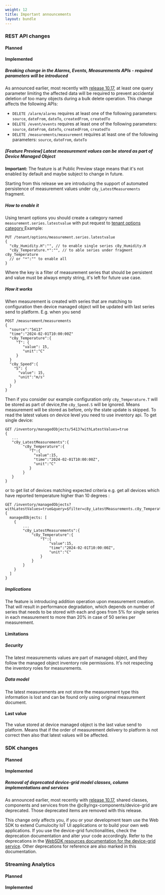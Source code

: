 ```yaml
---
weight: 12
title: Important announcements
layout: bundle
---
```


### REST API changes

#### Planned

#### Implemented

##### Breaking change in the Alarms, Events, Measurements APIs - required parameters will be introduced

As announced earlier, most recently with [release 10.17](/release-10-17-0/announcements-10-17-0), at least one query parameter limiting the affected data will be required to prevent accidental deletion of too many objects during a bulk delete operation.
This change affects the following APIs:

* `DELETE /alarm/alarms` requires at least one of the following parameters: `source`, `dateFrom`, `dateTo`, `createdFrom`, `createdTo`
* `DELETE /event/events` requires at least one of the following parameters: `source`, `dateFrom`, `dateTo`, `createdFrom`, `createdTo`
* `DELETE /measurements/measurement` requires at least one of the following parameters: `source`, `dateFrom`, `dateTo`


##### *[Feature Preview]* Latest measurement values can be stored as part of Device Managed Object
**Important:** The feature is at Public Preview stage means that it's not enabled by default and maybe subject to change in future.

Starting from this release we are introducing the support of automated persistence of measurement values under `c8y_LatestMeasurements` fragment.

##### How to enable it
Using tenant options you should create a category named `measurement.series.latestvalue` with put request to [ tenant options category ](https://cumulocity.com/api/core/#operation/putCategoryOptionResource)
Example: 
```
PUT /tenant/options/measurement.series.latestvalue
{
  "c8y_Humidity.H":"", // to enable single series c8y_Humidity.H
  "c8y_Temperature.*":"", // to able series under fragment c8y_Temperature
  // or "*":"" to enable all 
}
```
Where the key is a filter of measurement series that should be persistent and value must be always empty string, it's left for future use case.

##### How it works

When measurement is created with series that are matching to configuration then device managed object
will be updated with last series send to platform.
E.g. when you send 
```
POST /measurement/measurements
{
  "source":"5413"
  "time":"2024-02-01T10:00:00Z"
  "c8y_Temperature":{
     "T": {
        "value": 15,
        "unit":"C"
     }
  }
  "c8y_Speed":{
    "S": {
      "value": 15,
      "unit":"m/s"
    }
  }
}
```
Then if you consider our example configuration only `c8y_Temperature.T` will be stored as part of device,the `c8y_Speed.S` will be ignored.
Means measurement will be stored as before, only the state update is skipped.
To read the latest values on device level you need to use inventory api.
To get single device:
```
GET /inventory/managedObjects/5413?withLatestValues=true
{
   ...
   "c8y_LatestMeasurements":{
        "c8y_Temperature":{
           "T":{
             "value":15,
             "time":"2024-02-01T10:00:00Z",
             "unit":"C"
           }
        }
   }
}

```
or to get list of devices matching expected criteria 
e.g. get all devices which have reported temperature higher than 10 degrees :

```
GET /inventory/managedObjects?withLatestValues=true&query=$filter=c8y_LatestMeasurements.c8y_Temperature.T.value+gt+10
{
  managedObjects: [
    {
        ...
        "c8y_LatestMeasurements":{
            "c8y_Temperature":{
                "T":{
                    "value":15,
                    "time":"2024-02-01T10:00:00Z",
                    "unit":"C"
                }
            }
        }
    }
  ]
}

```
##### Implications

The feature is introducing addition operation upon measurement creation.
That will result in performance degradation, which depends on number of series that needs to be 
stored with each and goes from 5% for single series in each measurement to 
more than 20% in case of 50 series per measurement.

#### Limitations

##### Security

The latest measurements values are part of managed object, and they follow the managed object inventory role permissions.
It's not respecting the inventory roles for measurements. 

##### Data model

The latest measurements are not store the measurement type this information is lost
and can be found only using original measurement document.

#### Last value

The value stored at device managed object is the last value send to platform. 
Means that if the order of measurement delivery to platform is not correct 
then also that latest values will be affected. 


### SDK changes

#### Planned

#### Implemented

##### Removal of deprecated device-grid model classes, column implementations and services

As announced earlier, most recently with [release 10.17](/release-10-17-0/announcements-10-17-0), shared classes, components and services from the @c8y/ngx-components/device-grid are deprecated. Those deprecated items are removed with this release.

This change only affects you, if you or your development team use the Web SDK to extend Cumulocity IoT UI applications or to build your own web applications. If you use the device-grid functionalities, check the deprecation documentation and alter your code accordingly. Refer to the deprecations in the [WebSDK resources documentation for the device-grid service](http://resources.cumulocity.com/documentation/websdk/ngx-components/injectables/DeviceGridService.html). Other deprecations for reference are also marked in this documentation.

### Streaming Analytics

#### Planned

#### Implemented
